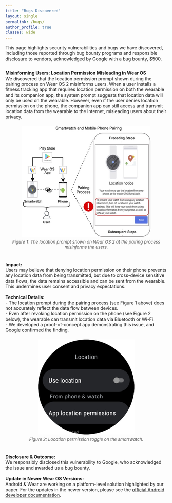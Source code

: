 ```yaml
---
title: "Bugs Discovered"
layout: single
permalink: /bugs/
author_profile: true
classes: wide
---
```


<style>
h1.page__title, h1.page-title, h1#page-title, h1.page__title.p-name, h1.page-title.p-name, h1#page-title.p-name {
  color: #494e52 !important;
  font-weight: bold !important;
}
</style>

<div class="main-content">
<style>
.page__title {
    color: #494e52 !important;
    font-weight: bold;
}
.page__content {
    font-size: 1em;
    color: #494e52;
}
</style>

<div class="bugs-intro">
This page highlights security vulnerabilities and bugs we have discovered, including those reported through bug bounty programs and responsible disclosure to vendors, acknowledged by Google with a bug bounty, $500.
</div>

<!-- Add your detailed bug discovery content here, e.g., bug titles, affected systems, dates, and outcomes. -->

<div style="margin-bottom: 2em;"></div>
<div>
  <b>Misinforming Users: Location Permission Misleading in Wear OS</b><br>
  We discovered that the location permission prompt shown during the pairing process on Wear OS 2 misinforms users. When a user installs a fitness tracking app that requires location permission on both the wearable and its companion app, the system prompt suggests that location data will only be used on the wearable. However, even if the user denies location permission on the phone, the companion app can still access and transmit location data from the wearable to the Internet, misleading users about their privacy.
  <div style="text-align:center; margin: 1.5em 0;">
    <img src="/assets/images/figure1_wearos_location_prompt.jpg" alt="Wear OS Location Prompt Misinforming Users" style="max-width: 400px; display: block; margin-left: auto; margin-right: auto;">
    <div style="font-size: 0.95em; color: #555; margin-top: 0.5em;"><i>Figure 1: The location prompt shown on Wear OS 2 at the pairing process misinforms the users.</i></div>
  </div>
  <br>
  <b>Impact:</b><br>
  Users may believe that denying location permission on their phone prevents any location data from being transmitted, but due to cross-device sensitive data flows, the data remains accessible and can be sent from the wearable. This undermines user consent and privacy expectations.
  <br><br>
  <b>Technical Details:</b><br>
  - The location prompt during the pairing process (see Figure 1 above) does not accurately reflect the data flow between devices.<br>
  - Even after revoking location permission on the phone (see Figure 2 below), the wearable can transmit location data via Bluetooth or Wi-Fi.<br>
  - We developed a proof-of-concept app demonstrating this issue, and Google confirmed the finding.
  <div style="text-align:center; margin: 1.5em 0;">
    <img src="/assets/images/figure2_wearos_location_toggle.jpg" alt="Wear OS Location Toggle" style="max-width: 300px; display: block; margin-left: auto; margin-right: auto;">
    <div style="font-size: 0.95em; color: #555; margin-top: 0.5em;"><i>Figure 2: Location permission toggle on the smartwatch.</i></div>
  </div>
  <br>
  <b>Disclosure & Outcome:</b><br>
  We responsibly disclosed this vulnerability to Google, who acknowledged the issue and awarded us a bug bounty.
  <br><br>
  <b>Update in Newer Wear OS Versions:</b><br>
  Android & Wear are working on a platform-level solution highlighted by our paper. For the updates in the newer version, please see the <a href="https://developer.android.com/training/wearables/apps/permissions" target="_blank">official Android developer documentation</a>.
</div>